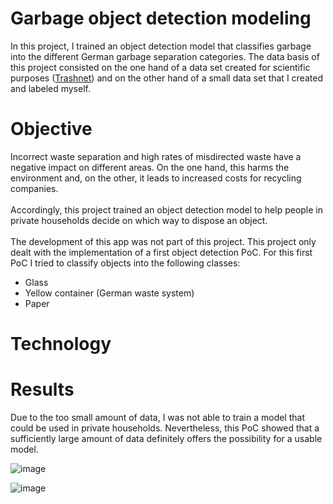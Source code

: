# Garbage object detection modeling

In this project, I trained an object detection model that classifies garbage into the different German garbage separation categories.
The data basis of this project consisted on the one hand of a data set created for scientific purposes ([Trashnet](https://github.com/garythung/trashnet)) and on the other hand of a small data set that I created and labeled myself.

# Objective
Incorrect waste separation and high rates of misdirected waste have a negative impact on different areas. On the one hand, this harms the environment and, on the other, it leads to increased costs for recycling companies.
<br/><br/>
Accordingly, this project trained an object detection model to help people in private households decide on which way to dispose an object.
<br/><br/>
The development of this app was not part of this project. This project only dealt with the implementation of a first object detection PoC.
For this first PoC I tried to classify objects into the following classes:

- Glass
- Yellow container (German waste system)
- Paper


# Technology


# Results
Due to the too small amount of data, I was not able to train a model that could be used in private households. Nevertheless, this PoC showed that a sufficiently large amount of data definitely offers the possibility for a usable model.

![image](https://user-images.githubusercontent.com/38671044/119031418-5ca81e80-b9ab-11eb-9442-1ac5daea6cea.png)

![image](https://user-images.githubusercontent.com/38671044/119031483-6f225800-b9ab-11eb-8efe-ef8ef77a0866.png)



